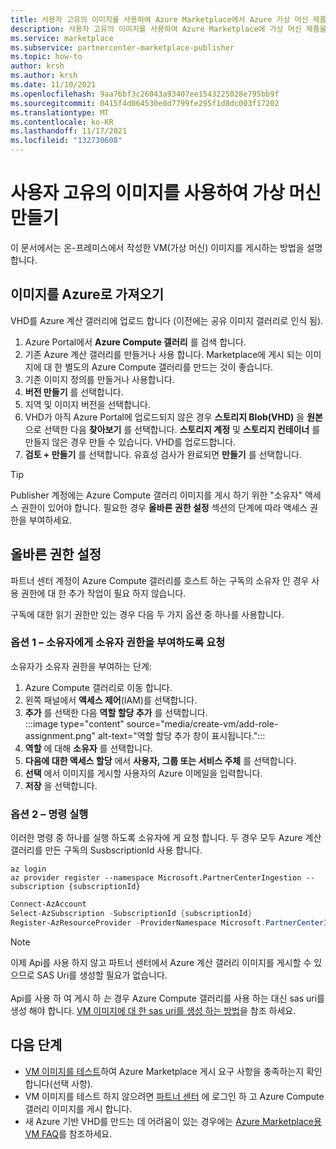 ```yaml
---
title: 사용자 고유의 이미지를 사용하여 Azure Marketplace에서 Azure 가상 머신 제품 만들기
description: 사용자 고유의 이미지를 사용하여 Azure Marketplace에 가상 머신 제품을 게시합니다.
ms.service: marketplace
ms.subservice: partnercenter-marketplace-publisher
ms.topic: how-to
author: krsh
ms.author: krsh
ms.date: 11/10/2021
ms.openlocfilehash: 9aa76bf3c26043a93407ee1543225028e795bb9f
ms.sourcegitcommit: 0415f4d064530e0d7799fe295f1d8dc003f17202
ms.translationtype: MT
ms.contentlocale: ko-KR
ms.lasthandoff: 11/17/2021
ms.locfileid: "132730608"
---
```

# <a name="create-a-virtual-machine-using-your-own-image"></a>사용자 고유의 이미지를 사용하여 가상 머신 만들기

이 문서에서는 온-프레미스에서 작성한 VM(가상 머신) 이미지를 게시하는 방법을 설명합니다.

## <a name="bring-your-image-into-azure"></a>이미지를 Azure로 가져오기

VHD를 Azure 계산 갤러리에 업로드 합니다 (이전에는 공유 이미지 갤러리로 인식 됨).

1. Azure Portal에서 **Azure Compute 갤러리** 를 검색 합니다.
2. 기존 Azure 계산 갤러리를 만들거나 사용 합니다. Marketplace에 게시 되는 이미지에 대 한 별도의 Azure Compute 갤러리를 만드는 것이 좋습니다.
3. 기존 이미지 정의를 만들거나 사용합니다.
4. **버전 만들기** 를 선택합니다.
5. 지역 및 이미지 버전을 선택합니다.
6. VHD가 아직 Azure Portal에 업로드되지 않은 경우 **스토리지 Blob(VHD)** 을 **원본** 으로 선택한 다음 **찾아보기** 를 선택합니다. **스토리지 계정** 및 **스토리지 컨테이너** 를 만들지 않은 경우 만들 수 있습니다. VHD를 업로드합니다.
7. **검토 + 만들기** 를 선택합니다. 유효성 검사가 완료되면 **만들기** 를 선택합니다.

> [!TIP]
> Publisher 계정에는 Azure Compute 갤러리 이미지를 게시 하기 위한 "소유자" 액세스 권한이 있어야 합니다. 필요한 경우 **올바른 권한 설정** 섹션의 단계에 따라 액세스 권한을 부여하세요.

## <a name="set-the-right-permissions"></a>올바른 권한 설정

파트너 센터 계정이 Azure Compute 갤러리를 호스트 하는 구독의 소유자 인 경우 사용 권한에 대 한 추가 작업이 필요 하지 않습니다.

구독에 대한 읽기 권한만 있는 경우 다음 두 가지 옵션 중 하나를 사용합니다.

### <a name="option-one--ask-the-owner-to-grant-owner-permission"></a>옵션 1 – 소유자에게 소유자 권한을 부여하도록 요청

소유자가 소유자 권한을 부여하는 단계:

1. Azure Compute 갤러리로 이동 합니다.
2. 왼쪽 패널에서 **액세스 제어**(IAM)를 선택합니다.
3. **추가** 를 선택한 다음 **역할 할당 추가** 를 선택합니다.<br>
    :::image type="content" source="media/create-vm/add-role-assignment.png" alt-text="역할 할당 추가 창이 표시됩니다.":::
1. **역할** 에 대해 **소유자** 를 선택합니다.
1. **다음에 대한 액세스 할당** 에서 **사용자, 그룹 또는 서비스 주체** 를 선택합니다.
1. **선택** 에서 이미지를 게시할 사용자의 Azure 이메일을 입력합니다.
1. **저장** 을 선택합니다.

### <a name="option-two--run-a-command"></a>옵션 2 – 명령 실행

이러한 명령 중 하나를 실행 하도록 소유자에 게 요청 합니다. 두 경우 모두 Azure 계산 갤러리를 만든 구독의 SusbscriptionId 사용 합니다.

```azurecli
az login
az provider register --namespace Microsoft.PartnerCenterIngestion --subscription {subscriptionId}
```

```powershell
Connect-AzAccount
Select-AzSubscription -SubscriptionId {subscriptionId}
Register-AzResourceProvider -ProviderNamespace Microsoft.PartnerCenterIngestion
```

> [!NOTE]
> 이제 Api를 사용 하지 않고 파트너 센터에서 Azure 계산 갤러리 이미지를 게시할 수 있으므로 SAS Uri를 생성할 필요가 없습니다. <br/> <br/>Api를 사용 하 여 게시 하 *는* 경우 Azure Compute 갤러리를 사용 하는 대신 sas uri를 생성 해야 합니다. [VM 이미지에 대 한 sas uri를 생성 하는 방법](azure-vm-get-sas-uri.md)을 참조 하세요.

## <a name="next-steps"></a>다음 단계

- [VM 이미지를 테스트](azure-vm-image-test.md)하여 Azure Marketplace 게시 요구 사항을 충족하는지 확인합니다(선택 사항).
- VM 이미지를 테스트 하지 않으려면 [파트너 센터](https://go.microsoft.com/fwlink/?linkid=2165935) 에 로그인 하 고 Azure Compute 갤러리 이미지를 게시 합니다.
- 새 Azure 기반 VHD를 만드는 데 어려움이 있는 경우에는 [Azure Marketplace용 VM FAQ](azure-vm-create-faq.yml)를 참조하세요.
